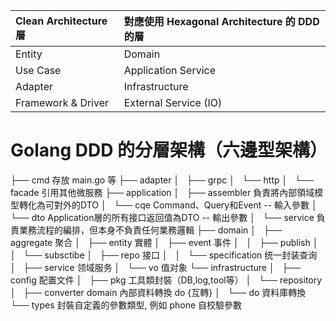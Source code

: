 | Clean Architecture 層 | 對應使用 Hexagonal Architecture 的 DDD 的層 |
| :-------------------- | :------------------------------------------ |
| Entity                | Domain                                      |
| Use Case              | Application Service                         |
| Adapter               | Infrastructure                              |
| Framework & Driver    | External Service (IO)                       |

# Golang DDD 的分層架構（六邊型架構）

├── cmd 存放 main.go 等
├── adapter
│   ├── grpc
│   └── http
│   └── facade  引用其他微服務
├── application 
│   ├── assembler   負責將內部領域模型轉化為可對外的DTO
│   └── cqe         Command、Query和Event --  輸入參數
│   └── dto         Application層的所有接口返回值為DTO -- 輸出參數
│   └── service     負責業務流程的編排，但本身不負責任何業務邏輯
├── domain
│   ├── aggregate   聚合
│   ├── entity      實體
│   ├── event       事件
│   │   ├── publish
│   │   └── subsctibe
│   ├── repo    接口
│   │   └── specification   统一封装查询
│   ├── service 领域服务
│   └── vo  值对象
└── infrastructure
│   ├── config  配置文件
│   ├── pkg     工具類封裝（DB,log,tool等）
│   └── repository
│   ├── converter domain 內部資料轉換 do {互轉}
│   └── do 資料庫轉換
└── types 封裝自定義的參數類型, 例如 phone 自校驗參數
